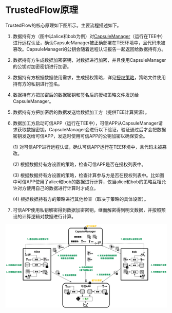# TrustedFlow原理

TrustedFlow的核心原理如下图所示。主要流程描述如下。

1. 数据持有方（图中以alice和bob为例）对[CapsuleManager](https://github.com/secretflow/capsule-manager)（运行在TEE中）进行远程认证，确认CapsuleManager被正确部署在TEE环境中，且代码未被篡改。CapsuleManager的公钥会随着远程认证报告一起返回给数据持有方。

2. 数据持有方生成数据加密密钥，对数据进行加密，并且使用CapsuleManager的公钥对加密密钥进行加密。

3. 数据持有方根据数据使用需求，生成授权策略，详见[授权策略](../quick_start/step3.ipynb)，策略文件使用持有方的私钥进行签名。

4. 数据持有方把加密后的数据密钥和签名后的授权策略文件发送给CapsuleManager。

5. 数据持有方把加密后的数据发送给数据加工方（提供TEE计算资源）。

6. 数据加工方启动可信APP（运行在TEE中），可信APP从CapsuleManager请求获取数据密钥。CapsuleManager会进行以下验证，验证通过后才会把数据密钥发送给可信APP，发送时使用可信APP的公钥加密以确保安全。

    (1) 对可信APP进行远程认证，确认可信APP运行在TEE环境中，且代码未被篡改。

    (2) 根据数据持有方设置的策略，检查可信APP是否在授权列表中。

    (3) 根据数据持有方设置的策略，检查计算参与方是否在授权列表中。比如图中可信APP使用了alice和bob的数据进行计算，仅当alice和bob的策略互相允许对方使用自己的数据进行计算时才成立。

    (4) 根据数据持有方的策略进行其他检查（取决于策略的具体设置）。

7. 可信APP使用私钥解密得到数据加密密钥，继而解密得到明文数据，并按照预设的计算逻辑对数据进行计算。

![principle.png](../images/trustedflow_principle.png)